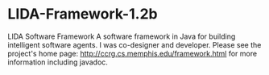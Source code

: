 LIDA-Framework-1.2b
===================

LIDA Software Framework
A software framework in Java for building intelligent software agents. I was co-designer and developer.
Please see the project's home page: http://ccrg.cs.memphis.edu/framework.html
for more information including javadoc.
